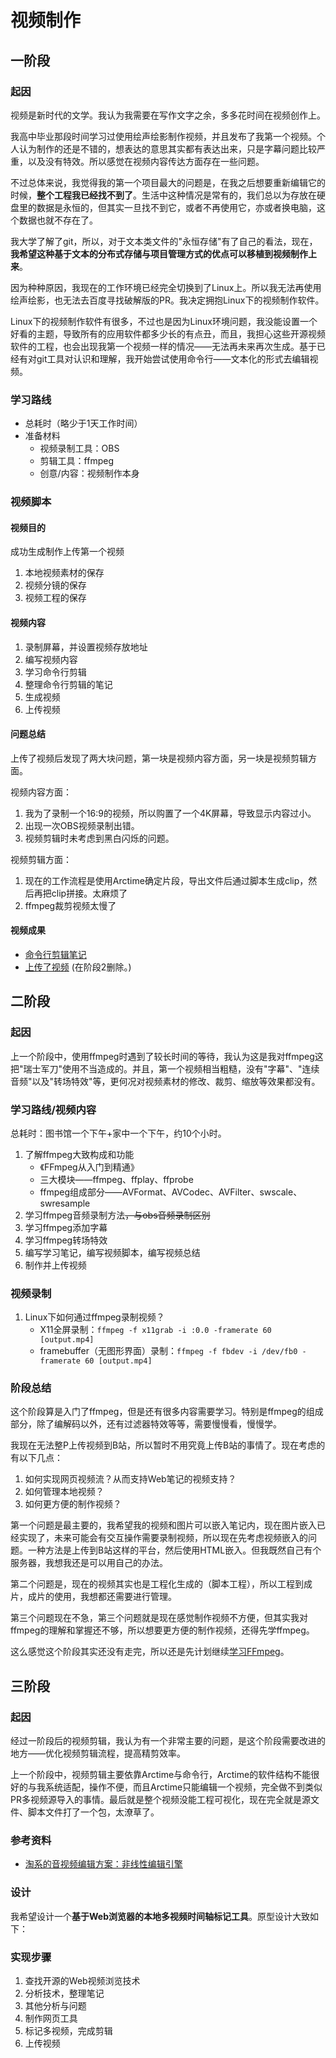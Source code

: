 # 视频制作

## 一阶段

### 起因

视频是新时代的文学。我认为我需要在写作文字之余，多多花时间在视频创作上。

我高中毕业那段时间学习过使用绘声绘影制作视频，并且发布了我第一个视频。个人认为制作的还是不错的，想表达的意思其实都有表达出来，只是字幕问题比较严重，以及没有特效。所以感觉在视频内容传达方面存在一些问题。

不过总体来说，我觉得我的第一个项目最大的问题是，在我之后想要重新编辑它的时候，**整个工程我已经找不到了**。生活中这种情况是常有的，我们总以为存放在硬盘里的数据是永恒的，但其实一旦找不到它，或者不再使用它，亦或者换电脑，这个数据也就不存在了。

我大学了解了git，所以，对于文本类文件的"永恒存储"有了自己的看法，现在，**我希望这种基于文本的分布式存储与项目管理方式的优点可以移植到视频制作上来**。

因为种种原因，我现在的工作环境已经完全切换到了Linux上。所以我无法再使用绘声绘影，也无法去百度寻找破解版的PR。我决定拥抱Linux下的视频制作软件。

Linux下的视频制作软件有很多，不过也是因为Linux环境问题，我没能设置一个好看的主题，导致所有的应用软件都多少长的有点丑，而且，我担心这些开源视频软件的工程，也会出现我第一个视频一样的情况——无法再未来再次生成。基于已经有对git工具对认识和理解，我开始尝试使用命令行——文本化的形式去编辑视频。

### 学习路线

- 总耗时（略少于1天工作时间）
- 准备材料
  - 视频录制工具：OBS
  - 剪辑工具：ffmpeg
  - 创意/内容：视频制作本身


### 视频脚本

#### 视频目的

成功生成制作上传第一个视频

1. 本地视频素材的保存
2. 视频分镜的保存
3. 视频工程的保存



#### 视频内容

1. 录制屏幕，并设置视频存放地址
2. 编写视频内容
3. 学习命令行剪辑
4. 整理命令行剪辑的笔记
5. 生成视频
6. 上传视频



#### 问题总结

上传了视频后发现了两大块问题，第一块是视频内容方面，另一块是视频剪辑方面。

视频内容方面：
1. 我为了录制一个16:9的视频，所以购置了一个4K屏幕，导致显示内容过小。
2. 出现一次OBS视频录制出错。
3. 视频剪辑时未考虑到黑白闪烁的问题。

视频剪辑方面：
1. 现在的工作流程是使用Arctime确定片段，导出文件后通过脚本生成clip，然后再把clip拼接。太麻烦了
2. ffmpeg裁剪视频太慢了


#### 视频成果

- [命令行剪辑笔记](../../../技术/视频剪辑.md)
- [上传了视频](https://b23.tv/JYkLoqQ) (在阶段2删除。)



## 二阶段

### 起因

上一个阶段中，使用ffmpeg时遇到了较长时间的等待，我认为这是我对ffmpeg这把"瑞士军刀"使用不当造成的。并且，第一个视频相当粗糙，没有"字幕"、"连续音频"以及"转场特效"等，更何况对视频素材的修改、裁剪、缩放等效果都没有。

### 学习路线/视频内容

总耗时：图书馆一个下午+家中一个下午，约10个小时。

1. 了解ffmpeg大致构成和功能
   - 《FFmpeg从入门到精通》
   - 三大模块——ffmpeg、ffplay、ffprobe
   - ffmpeg组成部分——AVFormat、AVCodec、AVFilter、swscale、swresample
2. 学习ffmpeg音频录制方法~~，与obs音频录制区别~~
3. 学习ffmpeg添加字幕
4. 学习ffmpeg转场特效
5. 编写学习笔记，编写视频脚本，编写视频总结
6. 制作并上传视频



### 视频录制

1. Linux下如何通过ffmpeg录制视频？
   - X11全屏录制：`ffmpeg -f x11grab -i :0.0 -framerate 60 [output.mp4]`
   - framebuffer（无图形界面）录制：`ffmpeg -f fbdev -i /dev/fb0 -framerate 60 [output.mp4]`



### 阶段总结

这个阶段算是入门了ffmpeg，但是还有很多内容需要学习。特别是ffmpeg的组成部分，除了编解码以外，还有过滤器特效等等，需要慢慢看，慢慢学。

我现在无法整P上传视频到B站，所以暂时不用究竟上传B站的事情了。现在考虑的有以下几点：

1. 如何实现网页视频流？从而支持Web笔记的视频支持？
2. 如何管理本地视频？
3. 如何更方便的制作视频？



第一个问题是最主要的，我希望我的视频和图片可以嵌入笔记内，现在图片嵌入已经实现了，未来可能会有交互操作需要录制视频，所以现在先考虑视频嵌入的问题。一种方法是上传到B站这样的平台，然后使用HTML嵌入。但我既然自己有个服务器，我想我还是可以用自己的办法。

第二个问题是，现在的视频其实也是工程化生成的（脚本工程），所以工程到成片，成片的使用，我想都还需要进行管理。

第三个问题现在不急，第三个问题就是现在感觉制作视频不方便，但其实我对ffmpeg的理解和掌握还不够，所以想要更方便的制作视频，还得先学ffmpeg。



这么感觉这个阶段其实还没有走完，所以还是先计划继续[学习FFmpeg](./FFmpeg%E5%AD%A6%E4%B9%A0%E8%AE%A1%E5%88%92.md)。




## 三阶段

### 起因

经过一阶段后的视频剪辑，我认为有一个非常主要的问题，是这个阶段需要改进的地方——优化视频剪辑流程，提高精剪效率。

上一个阶段中，视频剪辑主要依靠Arctime与命令行，Arctime的软件结构不能很好的与我系统适配，操作不便，而且Arctime只能编辑一个视频，完全做不到类似PR多视频源导入的事情。最后就是整个视频没能工程可视化，现在完全就是源文件、脚本文件打了一个包，太潦草了。



### 参考资料

- [淘系的音视频编辑方案：非线性编辑引擎](https://mp.weixin.qq.com/s/fJrRdxYwfA2Oa1oUW95mYQ)



### 设计

我希望设计一个**基于Web浏览器的本地多视频时间轴标记工具**。原型设计大致如下：

### 实现步骤

1. 查找开源的Web视频浏览技术
2. 分析技术，整理笔记
3. 其他分析与问题
4. 制作网页工具
5. 标记多视频，完成剪辑
6. 上传视频
